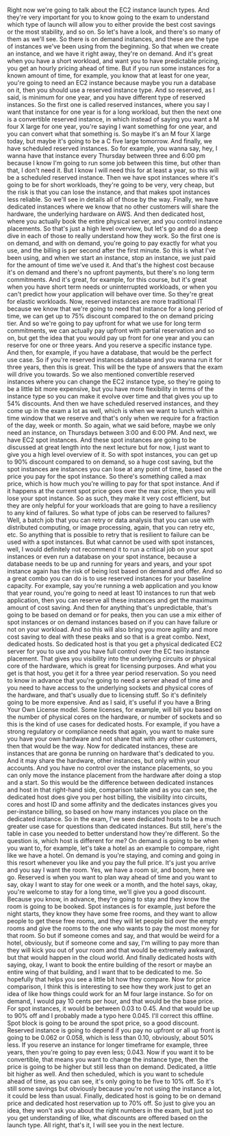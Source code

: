 
<v Instructor>Right now we're going to talk about</v>
the EC2 instance launch types.
And they're very important for you to know going to the exam
to understand which type of launch will allow you
to either provide the best cost savings
or the most stability, and so on.
So let's have a look, and there's so many of them
as we'll see.
So there is on demand instances,
and these are the type of instances
we've been using from the beginning.
So that when we create an instance,
and we have it right away, they're on demand.
And it's great when you have a short workload,
and want you to have predictable pricing,
you get an hourly pricing ahead of time.
But if you run some instances
for a known amount of time, for example,
you know that at least for one year,
you're going to need an EC2 instance
because maybe you run a database on it,
then you should use a reserved instance type.
And so reserved, as I said, is minimum for one year,
and you have different type of reserved instances.
So the first one is called reserved instances,
where you say I want that instance for one year
is for a long workload,
but then the next one is a convertible reserved instance,
in which instead of saying you want a M four X large
for one year, you're saying I want something for one year,
and you can convert what that something is.
So maybe it's an M four X large today,
but maybe it's going to be a C five large tomorrow.
And finally, we have scheduled reserved instances.
So for example, you wanna say,
hey, I wanna have that instance every Thursday
between three and 6:00 pm because I know
I'm going to run some job between this time,
but other than that, I don't need it.
But I know I will need this for at least a year,
so this will be a scheduled reserved instance.
Then we have spot instances where it's going to be
for short workloads, they're going to be very, very cheap,
but the risk is that you can lose the instance,
and that makes spot instances less reliable.
So we'll see in details all of those by the way.
Finally, we have dedicated instances where we know that
no other customers will share the hardware,
the underlying hardware on AWS.
And then dedicated host, where you actually book
the entire physical server,
and you control instance placements.
So that's just a high level overview,
but let's go and do a deep dive in each of those
to really understand how they work.
So the first one is on demand, and with on demand,
you're going to pay exactly for what you use,
and the billing is per second after the first minute.
So this is what I've been using, and when we start
an instance, stop an instance, we just paid
for the amount of time we've used it.
And that's the highest cost because it's on demand
and there's no upfront payments,
but there's no long term commitments.
And it's great, for example, for this course,
but it's great when you have short term needs
or uninterrupted workloads, or when you can't predict
how your application will behave over time.
So they're great for elastic workloads.
Now, reserved instances are more traditional IT
because we know that we're going to need that instance
for a long period of time, we can get up to 75% discount
compared to the on demand pricing tier.
And so we're going to pay upfront
for what we use for long term commitments,
we can actually pay upfront with partial reservation
and so on, but get the idea that you would pay up front
for one year and you can reserve for one or three years.
And you reserve a specific instance type.
And then, for example, if you have a database,
that would be the perfect use case.
So if you're reserved instances database and you wanna
run it for three years, then this is great.
This will be the type of answers that the exam
will drive you towards.
So we also mentioned convertible reserved instances
where you can change the EC2 instance type,
so they're going to be a little bit more expensive,
but you have more flexibility in terms of the instance type
so you can make it evolve over time
and that gives you up to 54% discounts.
And then we have scheduled reserved instances,
and they come up in the exam a lot as well,
which is when we want to lunch within a time window
that we reserve and that's only when we require
for a fraction of the day, week or month.
So again, what we said before, maybe we only need
an instance, on Thursdays between 3:00 and 6:00 PM.
And next, we have EC2 spot instances.
And these spot instances are going to be discussed
at great length into the next lecture but for now,
I just want to give you a high level overview of it.
So with spot instances, you can get up to 90% discount
compared to on demand, so a huge cost saving,
but the spot instances are instances you can lose
at any point of time, based on the price you pay
for the spot instance.
So there's something called a max price, which is how much
you're willing to pay for that spot instance.
And if it happens at the current spot price goes over
the max price, then you will lose your spot instance.
So as such, they make it very cost efficient,
but they are only helpful for your workloads
that are going to have a resiliency to any kind of failures.
So what type of jobs can be reserved to failures?
Well, a batch job that you can retry or data analysis
that you can use with distributed computing,
or image processing, again, that you can retry etc, etc.
So anything that is possible to retry
that is resilient to failure can be used
with a spot instances.
But what cannot be used with spot instances,
well, I would definitely not recommend it
to run a critical job on your spot instances or even run
a database on your spot instance, because a database needs
to be up and running for years and years,
and your spot instance again has the risk of being lost
based on demand and offer.
And so a great combo you can do is to use reserved instances
for your baseline capacity.
For example, say you're running a web application
and you know that year round, you're going to need
at least 10 instances to run that web application,
then you can reserve all these instances and get the maximum
amount of cost saving.
And then for anything that's unpredictable,
that's going to be based on demand or for peaks,
then you can use a mix either of spot instances
or on demand instances based on if you can have failure
or not on your workload.
And so this will also bring you more agility
and more cost saving to deal with these peaks
and so that is a great combo.
Next, dedicated hosts.
So dedicated host is that you get a physical dedicated
EC2 server for you to use and you have full control
over the EC two instance placement.
That gives you visibility into the underlying circuits
or physical core of the hardware,
which is great for licensing purposes.
And what you get is that host, you get it for
a three year period reservation.
So you need to know in advance that you're going to need
a server ahead of time and you need to have access
to the underlying sockets and physical cores
of the hardware, and that's usually due to licensing stuff.
So it's definitely going to be more expensive.
And as I said, it's useful if you have
a Bring Your Own License model.
Some licenses, for example, will bill you
based on the number of physical cores on the hardware,
or number of sockets and so this is the kind of use cases
for dedicated hosts.
For example, if you have a strong regulatory or compliance
needs that again, you want to make sure you have your own
hardware and not share that with any other customers,
then that would be the way.
Now for dedicated instances, these are instances
that are gonna be running on hardware
that's dedicated to you.
And it may share the hardware, other instances,
but only within your accounts.
And you have no control over the instance placements,
so you can only move the instance placement
from the hardware after doing a stop and a start.
So this would be the difference between dedicated instances
and host in that right-hand side,
comparison table and as you can see,
the dedicated host does give you per host billing,
the visibility into circuits, cores and host ID
and some affinity and the dedicates instances gives you
per-instance billing, so based on how many instances
you place on the dedicated instance.
So in the exam, I've seen dedicated hosts to be a much
greater use case for questions than dedicated instances.
But still, here's the table in case you needed to better
understand how they're different.
So the question is, which host is different for me?
On demand is going to be when you want to,
for example, let's take a hotel as an example
to compare, right like we have a hotel.
On demand is you're staying, and coming and going
in this resort whenever you like
and you pay the full price.
It's just you arrive and you say I want the room.
Yes, we have a room sir, and boom, here we go.
Reserved is when you want to plan way ahead of time
and you want to say, okay I want to stay for one week
or a month, and the hotel says, okay, you're welcome
to stay for a long time, we'll give you a good discount.
Because you know, in advance, they're going to stay
and they know the room is going to be booked.
Spot instances is for example, just before the night starts,
they know they have some free rooms, and they want to allow
people to get these free rooms, and they will let people bid
over the empty rooms and give the rooms to the one
who wants to pay the most money for that room.
So but if someone comes and say, and that would be weird
for a hotel, obviously, but if someone come and say,
I'm willing to pay more than they will kick you out
of your room and that would be extremely awkward,
but that would happen in the cloud world.
And finally dedicated hosts with saying, okay,
I want to book the entire building of the resort or maybe
an entire wing of that building, and I want that
to be dedicated to me.
So hopefully that helps you see a little bit
how they compare.
Now for price comparison, I think this is interesting to see
how they work just to get an idea of like how things
could work for an M four large instance.
So for on demand, I would pay 10 cents per hour,
and that would be the base price.
For spot instances, it would be
between 0.03 to 0.45.
And that would be up to 90% off and I probably made
a typo here 0.045.
I'll correct this offline.
Spot block is going to be around the spot price,
so a good discount.
Reserved instance is going to depend if you pay
no upfront or all up front is going to be
0.062 or 0.058, which is less than 0.10,
obviously, about 50% less.
If you reserve an instance for longer timeframe for example,
three years, then you're going to pay even less;
0.043.
Now if you want it to be convertible, that means you want
to change the instance type, then the price is going
to be higher but still less than on demand.
Dedicated, a little bit higher as well.
And then scheduled, which is you want to schedule ahead
of time, as you can see, it's only going to be
five to 10% off.
So it's still some savings but obviously because you're not
using the instance a lot, it could be less than usual.
Finally, dedicated host is going to be on demand price
and dedicated host reservation up to 70% off.
So just to give you an idea, they won't ask you about
the right numbers in the exam, but just so you get
understanding of like, what discounts
are offered based on the launch type.
All right, that's it, I will see you in the next lecture.